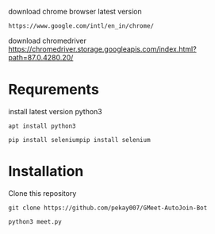 download chrome browser latest version
```
https://www.google.com/intl/en_in/chrome/
```
download chromedriver https://chromedriver.storage.googleapis.com/index.html?path=87.0.4280.20/


# Requrements
install latest version python3
```
apt install python3 

pip install seleniumpip install selenium
```

# Installation
Clone this repository
```
git clone https://github.com/pekay007/GMeet-AutoJoin-Bot 

python3 meet.py
```
